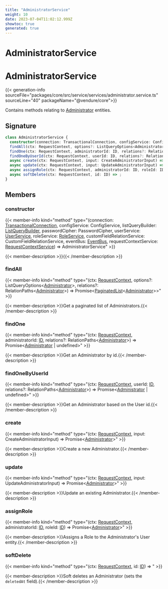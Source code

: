 ```yaml
---
title: "AdministratorService"
weight: 10
date: 2023-07-04T11:02:12.999Z
showtoc: true
generated: true
---
```

<!-- This file was generated from the Vendure source. Do not modify. Instead, re-run the "docs:build" script -->

# AdministratorService
<div class="symbol">


# AdministratorService

{{< generation-info sourceFile="packages/core/src/service/services/administrator.service.ts" sourceLine="40" packageName="@vendure/core">}}

Contains methods relating to <a href='/typescript-api/entities/administrator#administrator'>Administrator</a> entities.

## Signature

```TypeScript
class AdministratorService {
  constructor(connection: TransactionalConnection, configService: ConfigService, listQueryBuilder: ListQueryBuilder, passwordCipher: PasswordCipher, userService: UserService, roleService: RoleService, customFieldRelationService: CustomFieldRelationService, eventBus: EventBus, requestContextService: RequestContextService)
  findAll(ctx: RequestContext, options?: ListQueryOptions<Administrator>, relations?: RelationPaths<Administrator>) => Promise<PaginatedList<Administrator>>;
  findOne(ctx: RequestContext, administratorId: ID, relations?: RelationPaths<Administrator>) => Promise<Administrator | undefined>;
  findOneByUserId(ctx: RequestContext, userId: ID, relations?: RelationPaths<Administrator>) => Promise<Administrator | undefined>;
  async create(ctx: RequestContext, input: CreateAdministratorInput) => Promise<Administrator>;
  async update(ctx: RequestContext, input: UpdateAdministratorInput) => Promise<Administrator>;
  async assignRole(ctx: RequestContext, administratorId: ID, roleId: ID) => Promise<Administrator>;
  async softDelete(ctx: RequestContext, id: ID) => ;
}
```
## Members

### constructor

{{< member-info kind="method" type="(connection: <a href='/typescript-api/data-access/transactional-connection#transactionalconnection'>TransactionalConnection</a>, configService: ConfigService, listQueryBuilder: <a href='/typescript-api/data-access/list-query-builder#listquerybuilder'>ListQueryBuilder</a>, passwordCipher: PasswordCipher, userService: <a href='/typescript-api/services/user-service#userservice'>UserService</a>, roleService: <a href='/typescript-api/services/role-service#roleservice'>RoleService</a>, customFieldRelationService: CustomFieldRelationService, eventBus: <a href='/typescript-api/events/event-bus#eventbus'>EventBus</a>, requestContextService: <a href='/typescript-api/request/request-context-service#requestcontextservice'>RequestContextService</a>) => AdministratorService"  >}}

{{< member-description >}}{{< /member-description >}}

### findAll

{{< member-info kind="method" type="(ctx: <a href='/typescript-api/request/request-context#requestcontext'>RequestContext</a>, options?: ListQueryOptions&#60;<a href='/typescript-api/entities/administrator#administrator'>Administrator</a>&#62;, relations?: RelationPaths&#60;<a href='/typescript-api/entities/administrator#administrator'>Administrator</a>&#62;) => Promise&#60;<a href='/typescript-api/common/paginated-list#paginatedlist'>PaginatedList</a>&#60;<a href='/typescript-api/entities/administrator#administrator'>Administrator</a>&#62;&#62;"  >}}

{{< member-description >}}Get a paginated list of Administrators.{{< /member-description >}}

### findOne

{{< member-info kind="method" type="(ctx: <a href='/typescript-api/request/request-context#requestcontext'>RequestContext</a>, administratorId: <a href='/typescript-api/common/id#id'>ID</a>, relations?: RelationPaths&#60;<a href='/typescript-api/entities/administrator#administrator'>Administrator</a>&#62;) => Promise&#60;<a href='/typescript-api/entities/administrator#administrator'>Administrator</a> | undefined&#62;"  >}}

{{< member-description >}}Get an Administrator by id.{{< /member-description >}}

### findOneByUserId

{{< member-info kind="method" type="(ctx: <a href='/typescript-api/request/request-context#requestcontext'>RequestContext</a>, userId: <a href='/typescript-api/common/id#id'>ID</a>, relations?: RelationPaths&#60;<a href='/typescript-api/entities/administrator#administrator'>Administrator</a>&#62;) => Promise&#60;<a href='/typescript-api/entities/administrator#administrator'>Administrator</a> | undefined&#62;"  >}}

{{< member-description >}}Get an Administrator based on the User id.{{< /member-description >}}

### create

{{< member-info kind="method" type="(ctx: <a href='/typescript-api/request/request-context#requestcontext'>RequestContext</a>, input: CreateAdministratorInput) => Promise&#60;<a href='/typescript-api/entities/administrator#administrator'>Administrator</a>&#62;"  >}}

{{< member-description >}}Create a new Administrator.{{< /member-description >}}

### update

{{< member-info kind="method" type="(ctx: <a href='/typescript-api/request/request-context#requestcontext'>RequestContext</a>, input: UpdateAdministratorInput) => Promise&#60;<a href='/typescript-api/entities/administrator#administrator'>Administrator</a>&#62;"  >}}

{{< member-description >}}Update an existing Administrator.{{< /member-description >}}

### assignRole

{{< member-info kind="method" type="(ctx: <a href='/typescript-api/request/request-context#requestcontext'>RequestContext</a>, administratorId: <a href='/typescript-api/common/id#id'>ID</a>, roleId: <a href='/typescript-api/common/id#id'>ID</a>) => Promise&#60;<a href='/typescript-api/entities/administrator#administrator'>Administrator</a>&#62;"  >}}

{{< member-description >}}Assigns a Role to the Administrator's User entity.{{< /member-description >}}

### softDelete

{{< member-info kind="method" type="(ctx: <a href='/typescript-api/request/request-context#requestcontext'>RequestContext</a>, id: <a href='/typescript-api/common/id#id'>ID</a>) => "  >}}

{{< member-description >}}Soft deletes an Administrator (sets the `deletedAt` field).{{< /member-description >}}


</div>
